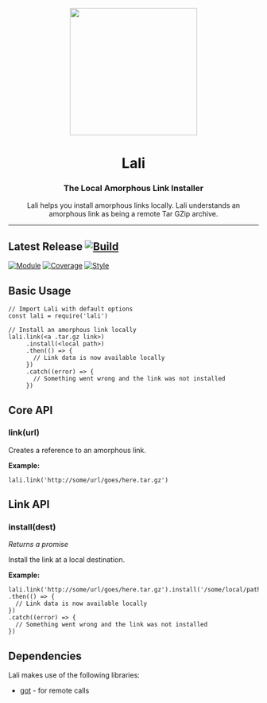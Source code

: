 <p align="center">
<img src="https://raw.githubusercontent.com/idancali/lali/master/logo.png" width="256px">
</p>

<h1 align="center"> Lali </h1>
<h3 align="center"> The Local Amorphous Link Installer </h3>
<p align="center"> Lali helps you install amorphous links locally. Lali understands an amorphous link as being a remote Tar GZip archive.
</p>
<hr/>

## Latest Release [![Build](https://circleci.com/gh/idancali/lali.svg?style=svg)](https://circleci.com/gh/idancali/lali)

[![Module](https://img.shields.io/npm/v/lali.svg)](https://www.npmjs.com/package/lali)
[![Coverage](https://api.codeclimate.com/v1/badges/3218ab8690250b0aeeba/test_coverage)](https://codeclimate.com/github/idancali/lali/test_coverage)
[![Style](https://img.shields.io/badge/code%20style-standard-brightgreen.svg)](http://standardjs.com)

## Basic Usage

```
// Import Lali with default options
const lali = require('lali')

// Install an amorphous link locally
lali.link(<a .tar.gz link>)
     .install(<local path>)
     .then(() => {
       // Link data is now available locally
     })
     .catch((error) => {
       // Something went wrong and the link was not installed
     })
```

## Core API

### link(url)

Creates a reference to an amorphous link.

**Example:**

```
lali.link('http://some/url/goes/here.tar.gz')
```

## Link API

### install(dest)

*Returns a promise*

Install the link at a local destination.

**Example:**

```
lali.link('http://some/url/goes/here.tar.gz').install('/some/local/path')
.then(() => {
  // Link data is now available locally
})
.catch((error) => {
  // Something went wrong and the link was not installed
})
```

## Dependencies

Lali makes use of the following libraries:

* [got](https://github.com/sindresorhus/got) - for remote calls
